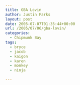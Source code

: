 ```yaml
---
title: GBA Lovin
author: Justin Parks
layout: post
date: 2005-07-07T01:35:44+00:00
url: /2005/07/06/gba-lovin/
categories:
  - Chipmunk Bay
tags:
  - bryce
  - jacob
  - kaigon
  - karen
  - monkey
  - ninja

---
```


